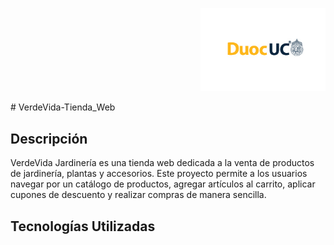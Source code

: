 <p align="right">
  <img src="assets/logo_duoc-01.jpg" alt="Logo DUOC" width="200">
</p>
# VerdeVida-Tienda_Web

## Descripción
VerdeVida Jardinería es una tienda web dedicada a la venta de productos de jardinería, plantas y accesorios. Este proyecto permite a los usuarios navegar por un catálogo de productos, agregar artículos al carrito, aplicar cupones de descuento y realizar compras de manera sencilla.

## Tecnologías Utilizadas
